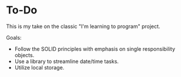 # To-Do

This is my take on the classic "I'm learning to program" project.

Goals:

- Follow the SOLID principles with emphasis on single responsibility objects.
- Use a library to streamline date/time tasks.
- Utilize local storage.
